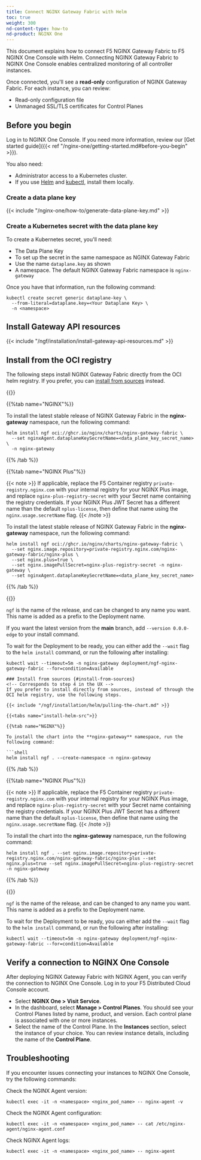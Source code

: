 ```yaml
---
title: Connect NGINX Gateway Fabric with Helm
toc: true
weight: 300
nd-content-type: how-to
nd-product: NGINX One
---
```


This document explains how to connect F5 NGINX Gateway Fabric to F5 NGINX One Console with Helm.
Connecting NGINX Gateway Fabric to NGINX One Console enables centralized monitoring of all controller instances.

Once connected, you'll see a **read-only** configuration of NGINX Gateway Fabric. For each instance, you can review:

- Read-only configuration file
- Unmanaged SSL/TLS certificates for Control Planes

## Before you begin

Log in to NGINX One Console. If you need more information, review our [Get started guide]({{< ref "/nginx-one/getting-started.md#before-you-begin" >}}).

You also need:

- Administrator access to a Kubernetes cluster.
- If you use [Helm](https://helm.sh) and [kubectl](https://kubernetes.io/docs/tasks/tools/#kubectl), install them locally.


### Create a data plane key

{{< include "/nginx-one/how-to/generate-data-plane-key.md" >}}

### Create a Kubernetes secret with the data plane key

To create a Kubernetes secret, you'll need:

- The Data Plane Key
- To set up the secret in the same namespace as NGINX Gateway Fabric
- Use the name `dataplane.key` as shown
- A namespace. The default NGINX Gateway Fabric namespace is `nginx-gateway`

Once you have that information, run the following command:


   ```shell
   kubectl create secret generic dataplane-key \
     --from-literal=dataplane.key=<Your Dataplane Key> \
     -n <namespace>
   ```

## Install Gateway API resources
<!-- Corresponds to step 2 in the UX -->
{{< include "/ngf/installation/install-gateway-api-resources.md" >}}

## Install from the OCI registry
<!-- Corresponds to step 3 in the UX -->

The following steps install NGINX Gateway Fabric directly from the OCI helm registry. If you prefer, you can [install from sources](#install-from-sources) instead.

{{<tabs name="install-helm-oci">}}

{{%tab name="NGINX"%}}

To install the latest stable release of NGINX Gateway Fabric in the **nginx-gateway** namespace, run the following command:

```shell
helm install ngf oci://ghcr.io/nginx/charts/nginx-gateway-fabric \
  --set nginxAgent.dataplaneKeySecretName=<data_plane_key_secret_name> \
  -n nginx-gateway
```

{{% /tab %}}

{{%tab name="NGINX Plus"%}}

{{< note >}} If applicable, replace the F5 Container registry `private-registry.nginx.com` with your internal registry for your NGINX Plus image, and replace `nginx-plus-registry-secret` with your Secret name containing the registry credentials. If your NGINX Plus JWT Secret has a different name than the default `nplus-license`, then define that name using the `nginx.usage.secretName` flag. {{< /note >}}

To install the latest stable release of NGINX Gateway Fabric in the **nginx-gateway** namespace, run the following command:

```shell
helm install ngf oci://ghcr.io/nginx/charts/nginx-gateway-fabric \
  --set nginx.image.repository=private-registry.nginx.com/nginx-gateway-fabric/nginx-plus \
  --set nginx.plus=true \
  --set nginx.imagePullSecret=nginx-plus-registry-secret -n nginx-gateway \
  --set nginxAgent.dataplaneKeySecretName=<data_plane_key_secret_name> 
```

{{% /tab %}}

{{</tabs>}}

`ngf` is the name of the release, and can be changed to any name you want. This name is added as a prefix to the Deployment name.

If you want the latest version from the **main** branch, add `--version 0.0.0-edge` to your install command.

To wait for the Deployment to be ready, you can either add the `--wait` flag to the `helm install` command, or run the following after installing:

```shell
kubectl wait --timeout=5m -n nginx-gateway deployment/ngf-nginx-gateway-fabric --for=condition=Available

### Install from sources {#install-from-sources}
<!-- Corresponds to step 4 in the UX -->
If you prefer to install directly from sources, instead of through the OCI helm registry, use the following steps.

{{< include "/ngf/installation/helm/pulling-the-chart.md" >}}

{{<tabs name="install-helm-src">}}

{{%tab name="NGINX"%}}

To install the chart into the **nginx-gateway** namespace, run the following command:

```shell
helm install ngf . --create-namespace -n nginx-gateway
```

{{% /tab %}}

{{%tab name="NGINX Plus"%}}

{{< note >}} If applicable, replace the F5 Container registry `private-registry.nginx.com` with your internal registry for your NGINX Plus image, and replace `nginx-plus-registry-secret` with your Secret name containing the registry credentials. If your NGINX Plus JWT Secret has a different name than the default `nplus-license`, then define that name using the `nginx.usage.secretName` flag. {{< /note >}}

To install the chart into the **nginx-gateway** namespace, run the following command:

```shell
helm install ngf . --set nginx.image.repository=private-registry.nginx.com/nginx-gateway-fabric/nginx-plus --set nginx.plus=true --set nginx.imagePullSecret=nginx-plus-registry-secret -n nginx-gateway
```

{{% /tab %}}

{{</tabs>}}

`ngf` is the name of the release, and can be changed to any name you want. This name is added as a prefix to the Deployment name.

To wait for the Deployment to be ready, you can either add the `--wait` flag to the `helm install` command, or run the following after installing:

```shell
kubectl wait --timeout=5m -n nginx-gateway deployment/ngf-nginx-gateway-fabric --for=condition=Available
```

## Verify a connection to NGINX One Console

After deploying NGINX Gateway Fabric with NGINX Agent, you can verify the connection to NGINX One Console.
Log in to your F5 Distributed Cloud Console account. 

- Select **NGINX One > Visit Service**. 
- In the dashboard, select **Manage > Control Planes**.  You should see your Control Planes listed by name, product, and version. Each control plane is associated with one or more instances.
- Select the name of the Control Plane. In the **Instances** section, select the instance of your choice. You can review instance details, including the name of the **Control Plane**.

## Troubleshooting

If you encounter issues connecting your instances to NGINX One Console, try the following commands:

Check the NGINX Agent version:

```shell
kubectl exec -it -n <namespace> <nginx_pod_name> -- nginx-agent -v
```

Check the NGINX Agent configuration:

```shell
kubectl exec -it -n <namespace> <nginx_pod_name> -- cat /etc/nginx-agent/nginx-agent.conf
```

Check NGINX Agent logs:

```shell
kubectl exec -it -n <namespace> <nginx_pod_name> -- nginx-agent
```
